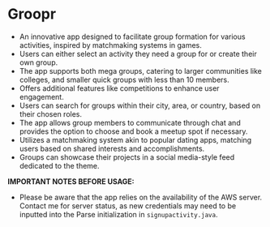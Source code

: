# Groopr
  


- An innovative app designed to facilitate group formation for various activities, inspired by matchmaking systems in games.
- Users can either select an activity they need a group for or create their own group.
- The app supports both mega groups, catering to larger communities like colleges, and smaller quick groups with less than 10 members.
- Offers additional features like competitions to enhance user engagement.
- Users can search for groups within their city, area, or country, based on their chosen roles.
- The app allows group members to communicate through chat and provides the option to choose and book a meetup spot if necessary.
- Utilizes a matchmaking system akin to popular dating apps, matching users based on shared interests and accomplishments.
- Groups can showcase their projects in a social media-style feed dedicated to the theme.

**IMPORTANT NOTES BEFORE USAGE:**

- Please be aware that the app relies on the availability of the AWS server. Contact me for server status, as new credentials may need to be inputted into the Parse initialization in `signupactivity.java`.
